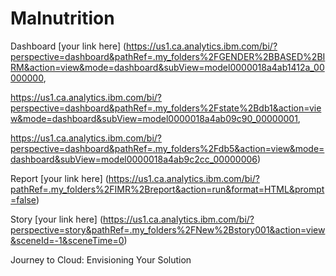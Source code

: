 # Malnutrition
Dashboard
[your link here]
(https://us1.ca.analytics.ibm.com/bi/?perspective=dashboard&pathRef=.my_folders%2FGENDER%2BBASED%2BIRM&action=view&mode=dashboard&subView=model0000018a4ab1412a_00000000,

https://us1.ca.analytics.ibm.com/bi/?perspective=dashboard&pathRef=.my_folders%2Fstate%2Bdb1&action=view&mode=dashboard&subView=model0000018a4ab09c90_00000001,

https://us1.ca.analytics.ibm.com/bi/?perspective=dashboard&pathRef=.my_folders%2Fdb5&action=view&mode=dashboard&subView=model0000018a4ab9c2cc_00000006)


Report
[your link here]
(https://us1.ca.analytics.ibm.com/bi/?pathRef=.my_folders%2FIMR%2Breport&action=run&format=HTML&prompt=false)

Story
[your link here]
(https://us1.ca.analytics.ibm.com/bi/?perspective=story&pathRef=.my_folders%2FNew%2Bstory001&action=view&sceneId=-1&sceneTime=0)

Journey to Cloud: Envisioning Your Solution

